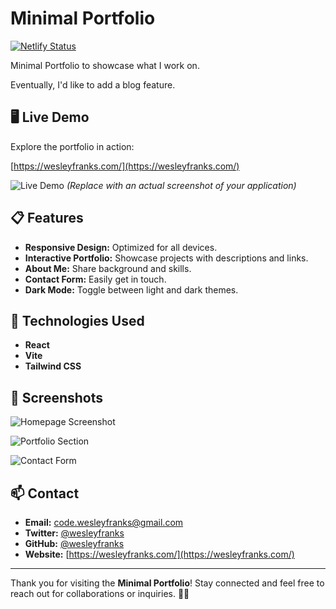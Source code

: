 # Minimal Portfolio

[![Netlify Status](https://api.netlify.com/api/v1/badges/a1aa7fa8-a714-48dd-8b19-8aa0b00be946/deploy-status)](https://app.netlify.com/sites/ironfruit-minimal-portfolio/deploys)

Minimal Portfolio to showcase what I work on.

Eventually, I'd like to add a blog feature.

## 🖥️ Live Demo

Explore the portfolio in action:

[https://wesleyfranks.com/](https://wesleyfranks.com/)

![Live Demo](https://via.placeholder.com/800x400.png?text=Live+Demo+Screenshot) *(Replace with an actual screenshot of your application)*

## 📋 Features

- **Responsive Design:** Optimized for all devices.
- **Interactive Portfolio:** Showcase projects with descriptions and links.
- **About Me:** Share background and skills.
- **Contact Form:** Easily get in touch.
- **Dark Mode:** Toggle between light and dark themes.

## 🚀 Technologies Used

- **React**
- **Vite**
- **Tailwind CSS**

## 📸 Screenshots

![Homepage Screenshot](https://via.placeholder.com/800x400.png?text=Homepage+Screenshot)

![Portfolio Section](https://via.placeholder.com/800x400.png?text=Portfolio+Section)

![Contact Form](https://via.placeholder.com/800x400.png?text=Contact+Form)

## 📫 Contact

- **Email:** [code.wesleyfranks@gmail.com](mailto:code.wesleyfranks@gmail.com)
- **Twitter:** [@wesleyfranks](https://twitter.com/wesleyfranks)
- **GitHub:** [@wesleyfranks](https://github.com/wesleyfranks)
- **Website:** [https://wesleyfranks.com/](https://wesleyfranks.com/)

---

Thank you for visiting the **Minimal Portfolio**! Stay connected and feel free to reach out for collaborations or inquiries. 🚀✨
